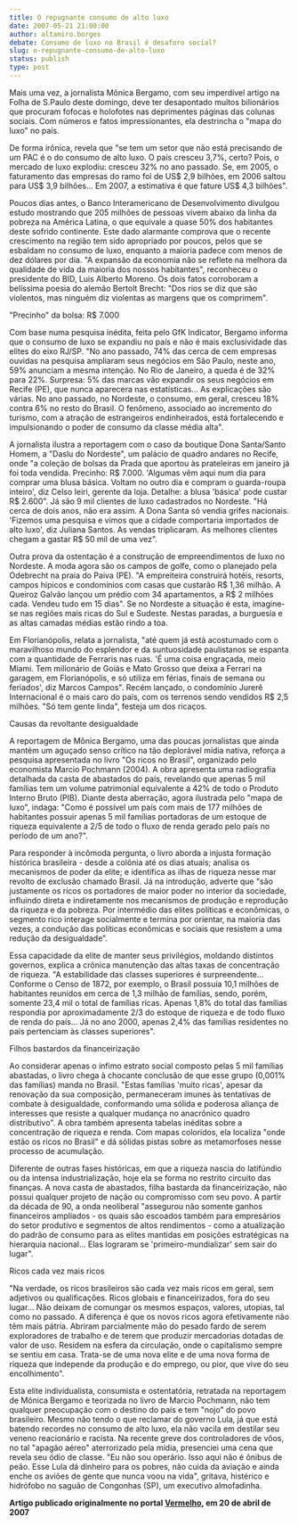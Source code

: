 ```yaml
---
title: O repugnante consumo de alto luxo 
date: 2007-05-21 21:00:00
author: altamiro.borges
debate: Consumo de luxo no Brasil é desaforo social?
slug: o-repugnante-consumo-de-alto-luxo
status: publish 
type: post
---
```


Mais uma vez, a jornalista Mônica Bergamo, com seu imperdível artigo na Folha de S.Paulo deste domingo, deve ter desapontado muitos bilionários que procuram fofocas e holofotes nas deprimentes páginas das colunas sociais. Com números e fatos impressionantes, ela destrincha o "mapa do luxo" no país.  
  
De forma irônica, revela que "se tem um setor que não está precisando de um PAC é o do consumo de alto luxo. O país cresceu 3,7%, certo? Pois, o mercado de luxo explodiu: cresceu 32% no ano passado. Se, em 2005, o faturamento das empresas do ramo foi de US$ 2,9 bilhões, em 2006 saltou para US$ 3,9 bilhões... Em 2007, a estimativa é que fature US$ 4,3 bilhões".  
  
Poucos dias antes, o Banco Interamericano de Desenvolvimento divulgou estudo mostrando que 205 milhões de pessoas vivem abaixo da linha da pobreza na América Latina, o que equivale a quase 50% dos habitantes deste sofrido continente. Este dado alarmante comprova que o recente crescimento na região tem sido apropriado por poucos, pelos que se esbaldam no consumo de luxo, enquanto a maioria padece com menos de dez dólares por dia. "A expansão da economia não se reflete na melhora da qualidade de vida da maioria dos nossos habitantes", reconheceu o presidente do BID, Luis Alberto Moreno. Os dois fatos corroboram a belíssima poesia do alemão Bertolt Brecht: "Dos rios se diz que são violentos, mas ninguém diz violentas as margens que os comprimem".  
  
"Precinho" da bolsa: R$ 7.000  
  
Com base numa pesquisa inédita, feita pelo GfK Indicator, Bergamo informa que o consumo de luxo se expandiu no país e não é mais exclusividade das elites do eixo RJ/SP. "No ano passado, 74% das cerca de cem empresas ouvidas na pesquisa ampliaram seus negócios em São Paulo, neste ano, 59% anunciam a mesma intenção. No Rio de Janeiro, a queda é de 32% para 22%. Surpresa: 5% das marcas vão expandir os seus negócios em Recife (PE), que nunca aparecera nas estatísticas... As explicações são várias. No ano passado, no Nordeste, o consumo, em geral, cresceu 18% contra 6% no resto do Brasil. O fenômeno, associado ao incremento do turismo, com a atração de estrangeiros endinheirados, está fortalecendo e impulsionando o poder de consumo da classe média alta".  
  
A jornalista ilustra a reportagem com o caso da boutique Dona Santa/Santo Homem, a "Daslu do Nordeste", um palácio de quadro andares no Recife, onde "a coleção de bolsas da Prada que aportou às prateleiras em janeiro já foi toda vendida. Precinho: R$ 7.000. 'Algumas vêm aqui num dia para comprar uma blusa básica. Voltam no outro dia e compram o guarda-roupa inteiro', diz Celso Ieiri, gerente da loja. Detalhe: a blusa 'básica' pode custar R$ 2.600". Já são 9 mil clientes de luxo cadastrados no Nordeste. "Há cerca de dois anos, não era assim. A Dona Santa só vendia grifes nacionais. 'Fizemos uma pesquisa e vimos que a cidade comportaria importados de alto luxo', diz Juliana Santos. As vendas triplicaram. As melhores clientes chegam a gastar R$ 50 mil de uma vez".  
  
Outra prova da ostentação é a construção de empreendimentos de luxo no Nordeste. A moda agora são os campos de golfe, como o planejado pela Odebrecht na praia do Paiva (PE). "A empreiteira construirá hotéis, resorts, campos hípicos e condomínios com casas que custarão R$ 1,36 milhão. A Queiroz Galvão lançou um prédio com 34 apartamentos, a R$ 2 milhões cada. Vendeu tudo em 15 dias". Se no Nordeste a situação é esta, imagine-se nas regiões mais ricas do Sul e Sudeste. Nestas paradas, a burguesia e as altas camadas médias estão rindo a toa.   
  
Em Florianópolis, relata a jornalista, "até quem já está acostumado com o maravilhoso mundo do esplendor e da suntuosidade paulistanos se espanta com a quantidade de Ferraris nas ruas. 'É uma coisa engraçada, meio Miami. Tem milionário de Goiás e Mato Grosso que deixa a Ferrari na garagem, em Florianópolis, e só utiliza em férias, finais de semana ou feriados', diz Marcos Campos". Recém lançado, o condomínio Jurerê Internacional é o mais caro do país, com os terrenos sendo vendidos R$ 2,5 milhões. "Só tem gente linda", festeja um dos ricaços.  
  
Causas da revoltante desigualdade   
  
A reportagem de Mônica Bergamo, uma das poucas jornalistas que ainda mantém um aguçado senso crítico na tão deplorável mídia nativa, reforça a pesquisa apresentada no livro "Os ricos no Brasil", organizado pelo economista Marcio Pochmann (2004). A obra apresenta uma radiografia detalhada da casta de abastados do país, revelando que apenas 5 mil famílias tem um volume patrimonial equivalente a 42% de todo o Produto Interno Bruto (PIB). Diante desta aberração, agora ilustrada pelo "mapa de luxo", indaga: "Como é possível um país com mais de 177 milhões de habitantes possuir apenas 5 mil famílias portadoras de um estoque de riqueza equivalente a 2/5 de todo o fluxo de renda gerado pelo país no período de um ano?".  
  
Para responder à incômoda pergunta, o livro aborda a injusta formação histórica brasileira - desde a colônia até os dias atuais; analisa os mecanismos de poder da elite; e identifica as ilhas de riqueza nesse mar revolto de exclusão chamado Brasil. Já na introdução, adverte que "são justamente os ricos os portadores de maior poder no interior da sociedade, influindo direta e indiretamente nos mecanismos de produção e reprodução da riqueza e da pobreza. Por intermédio das elites políticas e econômicas, o segmento rico interage socialmente e termina por orientar, na maioria das vezes, a condução das políticas econômicas e sociais que resistem a uma redução da desigualdade".   
  
Essa capacidade da elite de manter seus privilégios, moldando distintos governos, explica a crônica manutenção das altas taxas de concentração de riqueza. "A estabilidade das classes superiores é surpreendente... Conforme o Censo de 1872, por exemplo, o Brasil possuía 10,1 milhões de habitantes reunidos em cerca de 1,3 milhão de famílias, sendo, porém, somente 23,4 mil o total de famílias ricas. Apenas 1,8% do total das famílias respondia por aproximadamente 2/3 do estoque de riqueza e de todo fluxo de renda do país... Já no ano 2000, apenas 2,4% das famílias residentes no país pertenciam às classes superiores".   
  
Filhos bastardos da financeirização  
  
Ao considerar apenas o ínfimo estrato social composto pelas 5 mil famílias abastadas, o livro chega à chocante conclusão de que esse grupo (0,001% das famílias) manda no Brasil. "Estas famílias 'muito ricas', apesar da renovação da sua composição, permaneceram imunes às tentativas de combate à desigualdade, conformando uma sólida e poderosa aliança de interesses que resiste a qualquer mudança no anacrônico quadro distributivo". A obra também apresenta tabelas inéditas sobre a concentração de riqueza e renda. Com mapas coloridos, ela localiza "onde estão os ricos no Brasil" e dá sólidas pistas sobre as metamorfoses nesse processo de acumulação.   
  
Diferente de outras fases históricas, em que a riqueza nascia do latifúndio ou da intensa industrialização, hoje ela se forma no restrito circuito das finanças. A nova casta de abastados, filha bastarda da financeirização, não possui qualquer projeto de nação ou compromisso com seu povo. A partir da década de 90, a onda neoliberal "assegurou não somente ganhos financeiros ampliados - os quais são escoados também para empresários do setor produtivo e segmentos de altos rendimentos - como a atualização do padrão de consumo para as elites mantidas em posições estratégicas na hierarquia nacional... Elas lograram se 'primeiro-mundializar' sem sair do lugar".   
  
Ricos cada vez mais ricos  
  
"Na verdade, os ricos brasileiros são cada vez mais ricos em geral, sem adjetivos ou qualificações. Ricos globais e financeirizados, fora do seu lugar... Não deixam de comungar os mesmos espaços, valores, utopias, tal como no passado. A diferença é que os novos ricos agora efetivamente não têm mais pátria. Abriram parcialmente mão do pesado fardo de serem exploradores de trabalho e de terem que produzir mercadorias dotadas de valor de uso. Residem na esfera da circulação, onde o capitalismo sempre se sentiu em casa. Trata-se de uma nova elite e de uma nova forma de riqueza que independe da produção e do emprego, ou pior, que vive do seu encolhimento".   
  
Esta elite individualista, consumista e ostentatória, retratada na reportagem de Mônica Bergamo e teorizada no livro de Marcio Pochmann, não tem qualquer preocupação com o destino do país e tem "nojo" do povo brasileiro. Mesmo não tendo o que reclamar do governo Lula, já que está batendo recordes no consumo de alto luxo, ela não vacila em destilar seu veneno reacionário e racista. Na recente greve dos controladores de vôos, no tal "apagão aéreo" aterrorizado pela mídia, presenciei uma cena que revela seu ódio de classe. "Eu não sou operário. Isso aqui não é ônibus de peão. Esse Lula dá dinheiro para os pobres, não cuida da aviação e ainda enche os aviões de gente que nunca voou na vida", gritava, histérico e hidrófobo no saguão de Congonhas (SP), um executivo almofadinha.  
  
**Artigo publicado originalmente no portal [Vermelho](http://www.vermelho.org.br/base.asp?texto=16679), em 20 de abril de 2007**
